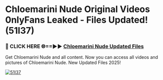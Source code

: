 # Chloemarini Nude Original Videos 0nlyFans Leaked - Files Updated! (51l37)

<h3>🔴 CLICK HERE 🌐==►► <a href="https://tinyurl.com/52m3yx9h" rel="nofollow">Chloemarini Nude Updated Files</a></h3>

Get Chloemarini Nude and all content. Now you can access all videos and pictures of Chloemarini Nude. New Updated Files 2025!

[![51l37](https://i.imgur.com/TnHtlc8.gif)](https://tinyurl.com/52m3yx9h)

